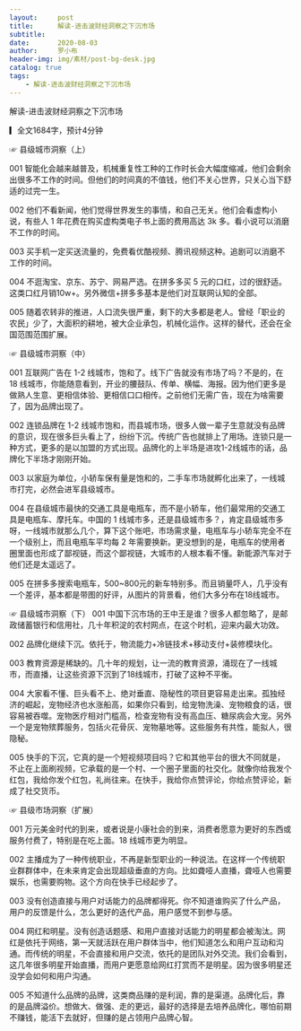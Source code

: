```yaml
---
layout:     post
title:      解读-进击波财经洞察之下沉市场
subtitle:   
date:       2020-08-03
author:     罗小布
header-img: img/素材/post-bg-desk.jpg
catalog: true
tags:
    - 解读-进击波财经洞察之下沉市场
---
```


解读-进击波财经洞察之下沉市场

▎全文1684字，预计4分钟

☞ 县级城市洞察（上）

001 智能化会越来越普及，机械重复性工种的工作时长会大幅度缩减，他们会剩余出很多不工作的时间。但他们的时间真的不值钱，他们不关心世界，只关心当下舒适的过完一生。

002 他们不看新闻，他们觉得世界发生的事情，和自己无关。他们会看虚构小说，有些人 1 年花费在购买虚构类电子书上面的费用高达 3k 多。看小说可以消磨不工作的时间。

003 买手机一定买送流量的，免费看优酷视频、腾讯视频这种。追剧可以消磨不工作的时间。

004 不逛淘宝、京东、苏宁、网易严选。在拼多多买 5 元的口红，过的很舒适。这类口红月销10w+。另外微信+拼多多基本是他们对互联网认知的全部。

005 随着农转非的推进，人口流失很严重，剩下的大多都是老人。曾经「职业的农民」少了，大面积的耕地，被大企业承包，机械化运作。这样的替代，还会在全国范围范围扩展。

☞ 县级城市洞察（中）

001 互联网广告在 1-2 线城市，饱和了。线下广告就没有市场了吗？不是的，在 18 线城市，你能随意看到，开业的腰鼓队、传单、横幅、海报。因为他们更多是做熟人生意、更相信体验、更相信口口相传。之前他们无需广告，现在为啥需要了，因为品牌出现了。

002 连锁品牌在 1-2 线城市饱和，而县城市场，很多人做一辈子生意就没有品牌的意识，现在很多巨头看上了，纷纷下沉。传统广告也就排上了用场。连锁只是一种方式，更多的是以加盟的方式出现。品牌化的上半场是进攻1-2线城市的话，品牌化下半场才刚刚开始。

003 以家庭为单位，小轿车保有量是饱和的，二手车市场就孵化出来了，一线城市打完，必然会进军县级城市。

004 在县级城市最快的交通工具是电瓶车，而不是小轿车，他们最常用的交通工具是电瓶车、摩托车。中国的 1 线城市多，还是县级城市多？，肯定县级城市多呀，一线城市就那么几个，算下这个账吧，市场需求量，电瓶车与小轿车完全不在一个级别上，而且电瓶车平均每 2 年需要换新。更没想到的是，电瓶车的使用者圈里面也形成了鄙视链，而这个鄙视链，大城市的人根本看不懂。新能源汽车对于他们还是太遥远了。

005 在拼多多搜索电瓶车，500~800元的新车特别多。而且销量吓人，几乎没有一个差评，基本都是带图的好评，从图片的背景看，他们大多分布在18线城市。

☞ 县级城市洞察（下）
001 中国下沉市场的王中王是谁？很多人都忽略了，是邮政储蓄银行和信用社，几十年积淀的农村网点，在这个时机，迎来内最大功效。

002 品牌化继续下沉。依托于，物流能力+冷链技术+移动支付+装修模块化。

003 教育资源是稀缺的。几十年的规划，让一流的教育资源，涌现在了一线城市，而直播，让这些资源下沉到了18线城市，打破了这种不平衡。

004 大家看不懂、巨头看不上、绝对垂直、隐秘性的项目更容易走出来。孤独经济的崛起，宠物经济也水涨船高，如果你只看到，给宠物洗澡、宠物粮食的话，很容易被吞噬。宠物医疗相对门槛高，检查宠物有没有高血压、糖尿病会大宠。另外一个是宠物殡葬服务，包括火花骨灰、宠物墓地等。这些服务有共性，能拟人，很隐秘。

005 快手的下沉，它真的是一个短视频项目吗？它和其他平台的很大不同就是，不止在上面刷视频，它承载的是一个村、一个圈子里面的社交化。就像你给我发个红包，我给你发个红包，礼尚往来。在快手，我给你点赞评论，你给点赞评论，新成了社交货币。

☞ 县级市场洞察（扩展）

001 万元美金时代的到来，或者说是小康社会的到来，消费者愿意为更好的东西或服务付费了，特别是在吃上面。18 线城市更为明显。

002 主播成为了一种传统职业，不再是新型职业的一种说法。在这样一个传统职业群群体中，在未来肯定会出现超级垂直的方向。比如聋哑人直播，聋哑人也需要娱乐，也需要购物。这个方向在快手已经起步了。

003 没有创造直接与用户对话能力的品牌都得死。你不知道谁购买了什么产品，用户的反馈是什么，怎么更好的迭代产品，用户感觉不到参与感。

004 网红和明星。没有创造话题感、和用户直接对话能力的明星都会被淘汰。网红是依托于网络，第一天就活跃在用户群体当中，他们知道怎么和用户互动和沟通。而传统的明星，不会直接和用户交流，依托的是团队对外交流。我们会看到，这几年很多明星开始直播，而用户更愿意给网红打赏而不是明星。因为很多明星还没学会如何和用户沟通。

005 不知道什么品牌的品牌，这类商品赚的是利润，靠的是渠道。品牌化后，靠的是品牌溢价。想做大、做强、走的更远，最好的选择是去培养品牌化，哪怕前期不赚钱，能活下去就好，但赚的是占领用户品牌心智。
